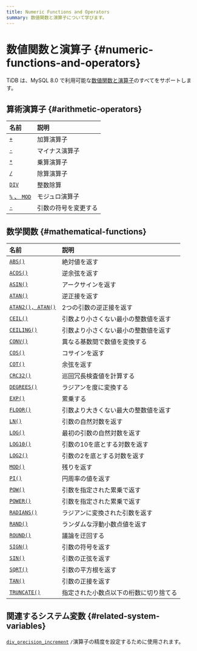 ```yaml
---
title: Numeric Functions and Operators
summary: 数値関数と演算子について学びます。
---
```


# 数値関数と演算子 {#numeric-functions-and-operators}

TiDB は、MySQL 8.0 で利用可能な[数値関数と演算子](https://dev.mysql.com/doc/refman/8.0/en/numeric-functions.html)のすべてをサポートします。

## 算術演算子 {#arithmetic-operators}

| 名前                                                                                            | 説明         |
| :-------------------------------------------------------------------------------------------- | :--------- |
| [`+`](https://dev.mysql.com/doc/refman/8.0/en/arithmetic-functions.html#operator_plus)        | 加算演算子      |
| [`-`](https://dev.mysql.com/doc/refman/8.0/en/arithmetic-functions.html#operator_minus)       | マイナス演算子    |
| [`*`](https://dev.mysql.com/doc/refman/8.0/en/arithmetic-functions.html#operator_times)       | 乗算演算子      |
| [`/`](https://dev.mysql.com/doc/refman/8.0/en/arithmetic-functions.html#operator_divide)      | 除算演算子      |
| [`DIV`](https://dev.mysql.com/doc/refman/8.0/en/arithmetic-functions.html#operator_div)       | 整数除算       |
| [`%` 、 `MOD`](https://dev.mysql.com/doc/refman/8.0/en/arithmetic-functions.html#operator_mod) | モジュロ演算子    |
| [`-`](https://dev.mysql.com/doc/refman/8.0/en/arithmetic-functions.html#operator_unary-minus) | 引数の符号を変更する |

## 数学関数 {#mathematical-functions}

| 名前                                                                                                      | 説明                  |
| :------------------------------------------------------------------------------------------------------ | :------------------ |
| [`ABS()`](https://dev.mysql.com/doc/refman/8.0/en/mathematical-functions.html#function_abs)             | 絶対値を返す              |
| [`ACOS()`](https://dev.mysql.com/doc/refman/8.0/en/mathematical-functions.html#function_acos)           | 逆余弦を返す              |
| [`ASIN()`](https://dev.mysql.com/doc/refman/8.0/en/mathematical-functions.html#function_asin)           | アークサインを返す           |
| [`ATAN()`](https://dev.mysql.com/doc/refman/8.0/en/mathematical-functions.html#function_atan)           | 逆正接を返す              |
| [`ATAN2(), ATAN()`](https://dev.mysql.com/doc/refman/8.0/en/mathematical-functions.html#function_atan2) | 2つの引数の逆正接を返す        |
| [`CEIL()`](https://dev.mysql.com/doc/refman/8.0/en/mathematical-functions.html#function_ceil)           | 引数より小さくない最小の整数値を返す  |
| [`CEILING()`](https://dev.mysql.com/doc/refman/8.0/en/mathematical-functions.html#function_ceiling)     | 引数より小さくない最小の整数値を返す  |
| [`CONV()`](https://dev.mysql.com/doc/refman/8.0/en/mathematical-functions.html#function_conv)           | 異なる基数間で数値を変換する      |
| [`COS()`](https://dev.mysql.com/doc/refman/8.0/en/mathematical-functions.html#function_cos)             | コサインを返す             |
| [`COT()`](https://dev.mysql.com/doc/refman/8.0/en/mathematical-functions.html#function_cot)             | 余弦を返す               |
| [`CRC32()`](https://dev.mysql.com/doc/refman/8.0/en/mathematical-functions.html#function_crc32)         | 巡回冗長検査値を計算する        |
| [`DEGREES()`](https://dev.mysql.com/doc/refman/8.0/en/mathematical-functions.html#function_degrees)     | ラジアンを度に変換する         |
| [`EXP()`](https://dev.mysql.com/doc/refman/8.0/en/mathematical-functions.html#function_exp)             | 累乗する                |
| [`FLOOR()`](https://dev.mysql.com/doc/refman/8.0/en/mathematical-functions.html#function_floor)         | 引数より大きくない最大の整数値を返す  |
| [`LN()`](https://dev.mysql.com/doc/refman/8.0/en/mathematical-functions.html#function_ln)               | 引数の自然対数を返す          |
| [`LOG()`](https://dev.mysql.com/doc/refman/8.0/en/mathematical-functions.html#function_log)             | 最初の引数の自然対数を返す       |
| [`LOG10()`](https://dev.mysql.com/doc/refman/8.0/en/mathematical-functions.html#function_log10)         | 引数の10を底とする対数を返す     |
| [`LOG2()`](https://dev.mysql.com/doc/refman/8.0/en/mathematical-functions.html#function_log2)           | 引数の2を底とする対数を返す      |
| [`MOD()`](https://dev.mysql.com/doc/refman/8.0/en/mathematical-functions.html#function_mod)             | 残りを返す               |
| [`PI()`](https://dev.mysql.com/doc/refman/8.0/en/mathematical-functions.html#function_pi)               | 円周率の値を返す            |
| [`POW()`](https://dev.mysql.com/doc/refman/8.0/en/mathematical-functions.html#function_pow)             | 引数を指定された累乗で返す       |
| [`POWER()`](https://dev.mysql.com/doc/refman/8.0/en/mathematical-functions.html#function_power)         | 引数を指定された累乗で返す       |
| [`RADIANS()`](https://dev.mysql.com/doc/refman/8.0/en/mathematical-functions.html#function_radians)     | ラジアンに変換された引数を返す     |
| [`RAND()`](https://dev.mysql.com/doc/refman/8.0/en/mathematical-functions.html#function_rand)           | ランダムな浮動小数点値を返す      |
| [`ROUND()`](https://dev.mysql.com/doc/refman/8.0/en/mathematical-functions.html#function_round)         | 議論を迂回する             |
| [`SIGN()`](https://dev.mysql.com/doc/refman/8.0/en/mathematical-functions.html#function_sign)           | 引数の符号を返す            |
| [`SIN()`](https://dev.mysql.com/doc/refman/8.0/en/mathematical-functions.html#function_sin)             | 引数の正弦を返す            |
| [`SQRT()`](https://dev.mysql.com/doc/refman/8.0/en/mathematical-functions.html#function_sqrt)           | 引数の平方根を返す           |
| [`TAN()`](https://dev.mysql.com/doc/refman/8.0/en/mathematical-functions.html#function_tan)             | 引数の正接を返す            |
| [`TRUNCATE()`](https://dev.mysql.com/doc/refman/8.0/en/mathematical-functions.html#function_truncate)   | 指定された小数点以下の桁数に切り捨てる |

## 関連するシステム変数 {#related-system-variables}

[`div_precision_increment`](/system-variables.md#div_precision_increment-new-in-v800) `/`演算子の精度を設定するために使用されます。
